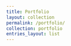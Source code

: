 ```yaml
---
title: Portfolio
layout: collection
permalink: /portfolio/
collection: portfolio
entries_layout: list
---
```

